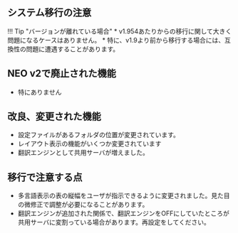 
## システム移行の注意

!!! Tip "バージョンが離れている場合"
    * v1.954あたりからの移行に関して大きく問題になるケースはありません。
    * 特に、v1.9より前から移行する場合には、互換性の問題に遭遇することがあります。

## NEO v2で廃止された機能
* 特にありません

## 改良、変更された機能
* 設定ファイルがあるフォルダの位置が変更されています。
* レイアウト表示の機能がいくつか変更されています
* 翻訳エンジンとして共用サーバが増えました。

## 移行で注意する点
* 多言語表示の表の縦幅をユーザが指示できるように変更されました。見た目の微修正で調整が必要になることがあります。
* 翻訳エンジンが追加された関係で、翻訳エンジンをOFFにしていたところが共用サーバに変割っている場合があります。再設定をしてください。

